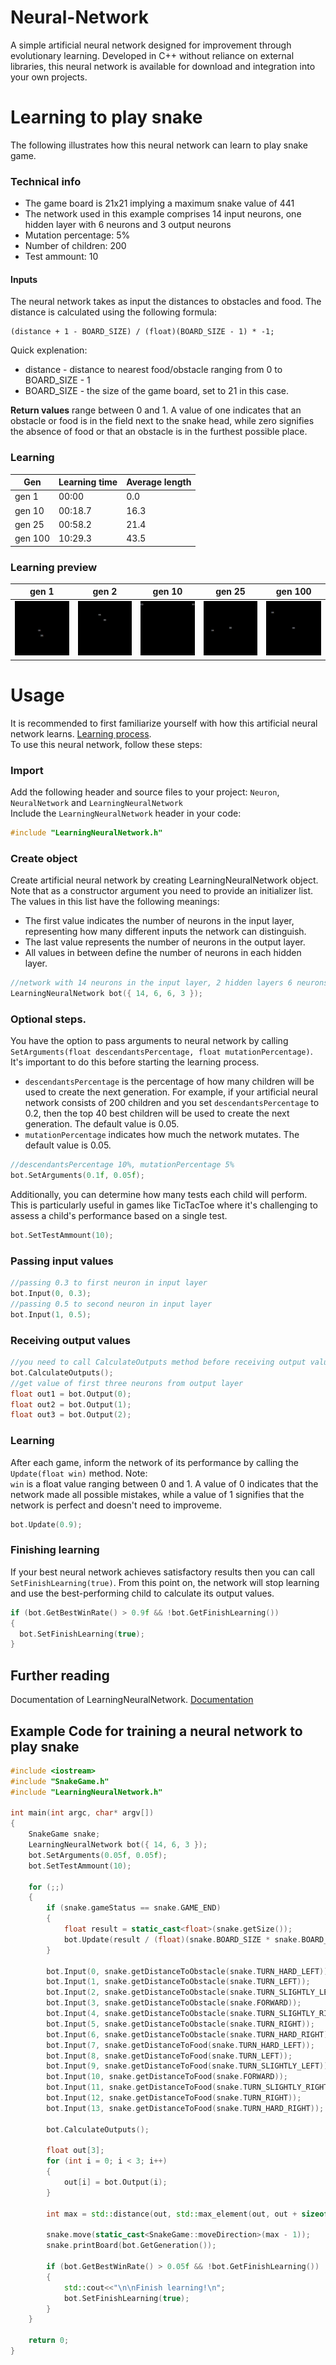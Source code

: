 # Neural-Network
A simple artificial neural network designed for improvement through evolutionary learning. Developed in C++ without reliance on external libraries, 
this neural network is available for download and integration into your own projects.

# Learning to play snake
The following illustrates how this neural network can learn to play snake game.

### Technical info
- The game board is 21x21 implying a maximum snake value of 441
- The network used in this example comprises 14 input neurons, one hidden layer with 6 neurons and 3 output neurons
- Mutation percentage: 5%
- Number of children: 200
- Test ammount: 10


#### Inputs
The neural network takes as input the distances to obstacles and food. The distance is calculated using the following formula: <br>
```
(distance + 1 - BOARD_SIZE) / (float)(BOARD_SIZE - 1) * -1;
``` 
Quick explenation:
- distance - distance to nearest food/obstacle ranging from 0 to BOARD_SIZE - 1
- BOARD_SIZE - the size of the game board, set to 21 in this case.

**Return values** range between 0 and 1. A value of one indicates that an obstacle or food is in the field next to the snake head, 
while zero signifies the absence of food or that an obstacle is in the furthest possible place.

### Learning
|Gen|Learning time| Average length|
|---|---|---|
|gen 1 |00:00| 0.0|
|gen 10 |00:18.7|16.3|
|gen 25 |00:58.2|21.4|
|gen 100 |10:29.3|43.5|

### Learning preview
|gen 1|gen 2|gen 10|gen 25|gen 100|
|---|---|---|---|---|
|![gif](https://github.com/domus55/Neural-Network/blob/main/Readme%20files/Gen1.gif)|![gif](https://github.com/domus55/Neural-Network/blob/main/Readme%20files/Gen2.gif)|![gif](https://github.com/domus55/Neural-Network/blob/main/Readme%20files/Gen10.gif)|![gif](https://github.com/domus55/Neural-Network/blob/main/Readme%20files/Gen25.gif)|![gif](https://github.com/domus55/Neural-Network/blob/main/Readme%20files/Gen100.gif)|

# Usage
It is recommended to first familiarize yourself with how this artificial neural network learns. [Learning process](https://github.com/domus55/Neural-Network/blob/main/Docs.md#learning-algorithm).<br>
To use this neural network, follow these steps:
### Import
Add the following header and source files to your project: `Neuron`, `NeuralNetwork` and `LearningNeuralNetwork`<br>
Include the `LearningNeuralNetwork` header in your code:
```cpp
#include "LearningNeuralNetwork.h"
```

### Create object 
Create artificial neural network by creating LearningNeuralNetwork object. Note that
as a constructor argument you need to provide an initializer list. The values in this list have the following meanings:
- The first value indicates the number of neurons in the input layer, representing how many different inputs the network can distinguish.
- The last value represents the number of neurons in the output layer.
- All values in between define the number of neurons in each hidden layer.

```cpp
//network with 14 neurons in the input layer, 2 hidden layers 6 neurons each, 3 output neurons
LearningNeuralNetwork bot({ 14, 6, 6, 3 });
```

### Optional steps. 
You have the option to pass arguments to neural network by calling `SetArguments(float descendantsPercentage, float mutationPercentage)`. It's important to do this before starting the learning process.
- `descendantsPercentage` is the percentage of how many children will be used to create the next generation.
For example, if your artificial neural network consists of 200 children and you set `descendantsPercentage` to 0.2, then the top 40 best children
will be used to create the next generation. The default value is 0.05.
- `mutationPercentage` indicates how much the network mutates. The default value is 0.05.
```cpp
//descendantsPercentage 10%, mutationPercentage 5%
bot.SetArguments(0.1f, 0.05f);
```

Additionally, you can determine how many tests each child will perform. This is particularly useful in games like TicTacToe where it's challenging to assess a child's performance based on a single test.
```cpp
bot.SetTestAmmount(10);
```
### Passing input values 
```cpp
//passing 0.3 to first neuron in input layer
bot.Input(0, 0.3);
//passing 0.5 to second neuron in input layer
bot.Input(1, 0.5);
```
### Receiving output values
```cpp
//you need to call CalculateOutputs method before receiving output values
bot.CalculateOutputs();
//get value of first three neurons from output layer
float out1 = bot.Output(0);
float out2 = bot.Output(1);
float out3 = bot.Output(2);
```
### Learning 
After each game, inform the network of its performance by calling the `Update(float win)` method. Note:<br>
`win` is a float value ranging between 0 and 1. A value of 0 indicates that the network made all possible mistakes, while a value of 1 signifies that the network is perfect and doesn't need to improveme.
```cpp
bot.Update(0.9);
```
### Finishing learning
If your best neural network achieves satisfactory results then you can call `SetFinishLearning(true)`. 
From this point on, the network will stop learning and use the best-performing child to calculate its output values.
```cpp
if (bot.GetBestWinRate() > 0.9f && !bot.GetFinishLearning())
{
  bot.SetFinishLearning(true);
}
```

## Further reading
Documentation of LearningNeuralNetwork. [Documentation](https://github.com/domus55/Neural-Network/blob/main/Docs.md#learningneuralnetwork-documentation)

## Example Code for training a neural network to play snake
```cpp
#include <iostream>
#include "SnakeGame.h"
#include "LearningNeuralNetwork.h"

int main(int argc, char* argv[])
{
	SnakeGame snake;
	LearningNeuralNetwork bot({ 14, 6, 3 });
	bot.SetArguments(0.05f, 0.05f);
	bot.SetTestAmmount(10);

	for (;;)
	{
		if (snake.gameStatus == snake.GAME_END)
		{
			float result = static_cast<float>(snake.getSize());
			bot.Update(result / (float)(snake.BOARD_SIZE * snake.BOARD_SIZE));
		}

		bot.Input(0, snake.getDistanceToObstacle(snake.TURN_HARD_LEFT));
		bot.Input(1, snake.getDistanceToObstacle(snake.TURN_LEFT));
		bot.Input(2, snake.getDistanceToObstacle(snake.TURN_SLIGHTLY_LEFT));
		bot.Input(3, snake.getDistanceToObstacle(snake.FORWARD));
		bot.Input(4, snake.getDistanceToObstacle(snake.TURN_SLIGHTLY_RIGHT));
		bot.Input(5, snake.getDistanceToObstacle(snake.TURN_RIGHT));
		bot.Input(6, snake.getDistanceToObstacle(snake.TURN_HARD_RIGHT));
		bot.Input(7, snake.getDistanceToFood(snake.TURN_HARD_LEFT));
		bot.Input(8, snake.getDistanceToFood(snake.TURN_LEFT));
		bot.Input(9, snake.getDistanceToFood(snake.TURN_SLIGHTLY_LEFT));
		bot.Input(10, snake.getDistanceToFood(snake.FORWARD));
		bot.Input(11, snake.getDistanceToFood(snake.TURN_SLIGHTLY_RIGHT));
		bot.Input(12, snake.getDistanceToFood(snake.TURN_RIGHT));
		bot.Input(13, snake.getDistanceToFood(snake.TURN_HARD_RIGHT));

		bot.CalculateOutputs();

		float out[3];
		for (int i = 0; i < 3; i++)
		{
			out[i] = bot.Output(i);
		}

		int max = std::distance(out, std::max_element(out, out + sizeof(out) / sizeof(int)));

		snake.move(static_cast<SnakeGame::moveDirection>(max - 1));
		snake.printBoard(bot.GetGeneration());

		if (bot.GetBestWinRate() > 0.05f && !bot.GetFinishLearning())
		{
			std::cout<<"\n\nFinish learning!\n";
			bot.SetFinishLearning(true);
		}
	}

	return 0;
}
```
